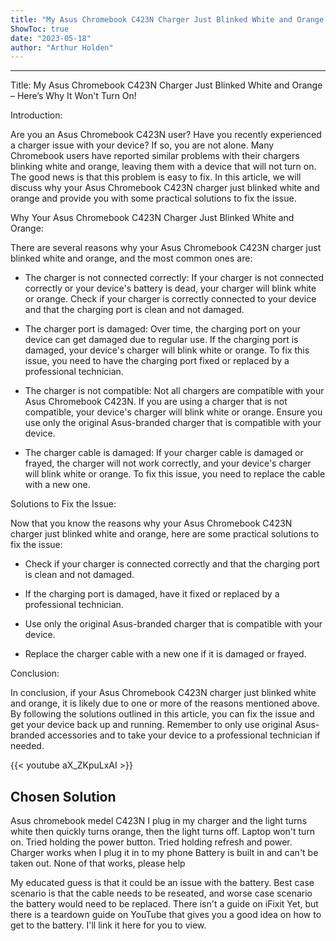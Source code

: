 ```yaml
---
title: "My Asus Chromebook C423N Charger Just Blinked White and Orange - Here's Why It Won't Turn On!"
ShowToc: true 
date: "2023-05-18"
author: "Arthur Holden"
---
```

*****
Title: My Asus Chromebook C423N Charger Just Blinked White and Orange – Here’s Why It Won't Turn On!

Introduction:

Are you an Asus Chromebook C423N user? Have you recently experienced a charger issue with your device? If so, you are not alone. Many Chromebook users have reported similar problems with their chargers blinking white and orange, leaving them with a device that will not turn on. The good news is that this problem is easy to fix. In this article, we will discuss why your Asus Chromebook C423N charger just blinked white and orange and provide you with some practical solutions to fix the issue.

Why Your Asus Chromebook C423N Charger Just Blinked White and Orange:

There are several reasons why your Asus Chromebook C423N charger just blinked white and orange, and the most common ones are:

- The charger is not connected correctly: If your charger is not connected correctly or your device's battery is dead, your charger will blink white or orange. Check if your charger is correctly connected to your device and that the charging port is clean and not damaged.

- The charger port is damaged: Over time, the charging port on your device can get damaged due to regular use. If the charging port is damaged, your device's charger will blink white or orange. To fix this issue, you need to have the charging port fixed or replaced by a professional technician.

- The charger is not compatible: Not all chargers are compatible with your Asus Chromebook C423N. If you are using a charger that is not compatible, your device's charger will blink white or orange. Ensure you use only the original Asus-branded charger that is compatible with your device.

- The charger cable is damaged: If your charger cable is damaged or frayed, the charger will not work correctly, and your device's charger will blink white or orange. To fix this issue, you need to replace the cable with a new one.

Solutions to Fix the Issue:

Now that you know the reasons why your Asus Chromebook C423N charger just blinked white and orange, here are some practical solutions to fix the issue:

- Check if your charger is connected correctly and that the charging port is clean and not damaged.

- If the charging port is damaged, have it fixed or replaced by a professional technician.

- Use only the original Asus-branded charger that is compatible with your device.

- Replace the charger cable with a new one if it is damaged or frayed.

Conclusion:

In conclusion, if your Asus Chromebook C423N charger just blinked white and orange, it is likely due to one or more of the reasons mentioned above. By following the solutions outlined in this article, you can fix the issue and get your device back up and running. Remember to only use original Asus-branded accessories and to take your device to a professional technician if needed.

{{< youtube aX_ZKpuLxAI >}} 



## Chosen Solution
 Asus chromebook medel C423N
I plug in my charger and the light turns white then quickly turns orange, then the light turns off. Laptop won't turn on.
Tried holding the power button.
Tried holding refresh and power.
Charger works when I plug it in to my phone
Battery is built in and can't be taken out.
None of that works, please help

 My educated guess is that it could be an issue with the battery. Best case scenario is that the cable needs to be reseated, and worse case scenario the battery would need to be replaced. There isn't a guide on iFixit Yet, but there is a teardown guide on YouTube that gives you a good idea on how to get to the battery. I'll link it here for you to view.




